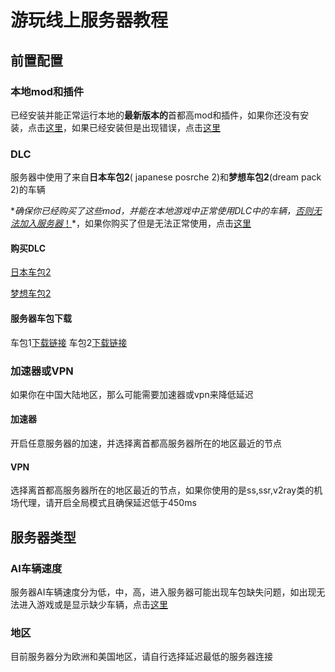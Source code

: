 # 游玩线上服务器教程



## 前置配置

### 本地mod和插件

已经安装并能正常运行本地的**最新版本的**首都高mod和插件，如果你还没有安装，点击[这里]()，如果已经安装但是出现错误，点击[这里]()

### DLC

服务器中使用了来自**日本车包2**( japanese posrche 2)和**梦想车包2**(dream pack 2)的车辆

**确保你已经购买了这些mod，并能在本地游戏中正常使用DLC中的车辆，<u>否则无法加入服务器*！</u>*，如果你购买了但是无法正常使用，点击[这里]()

#### 购买DLC

[日本车包2]()

[梦想车包2]()

#### 服务器车包下载

车包1[下载链接]()
车包2[下载链接]()

### 加速器或VPN

如果你在中国大陆地区，那么可能需要加速器或vpn来降低延迟

#### 加速器

开启任意服务器的加速，并选择离首都高服务器所在的地区最近的节点

#### VPN

选择离首都高服务器所在的地区最近的节点，如果你使用的是ss,ssr,v2ray类的机场代理，请开启全局模式且确保延迟低于450ms

## 服务器类型

### AI车辆速度

服务器AI车辆速度分为低，中，高，进入服务器可能出现车包缺失问题，如出现无法进入游戏或是显示缺少车辆，点击[这里]()

### 地区

目前服务器分为欧洲和美国地区，请自行选择延迟最低的服务器连接